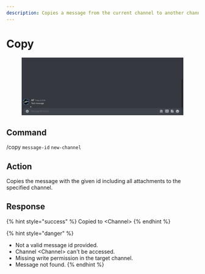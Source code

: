```yaml
---
description: Copies a message from the current channel to another channel.
---
```


# Copy

<figure><img src="../.gitbook/assets/Seymour-Copy.gif" alt=""><figcaption></figcaption></figure>

## Command

/copy `message-id` `new-channel`

## Action

Copies the message with the given id including all attachments to the specified channel.

## Response

{% hint style="success" %}
Copied to \<Channel>
{% endhint %}

{% hint style="danger" %}
* Not a valid message id provided.
* Channel \<Channel> can't be accessed.
* Missing write permission in the target channel.
* Message not found.
{% endhint %}
